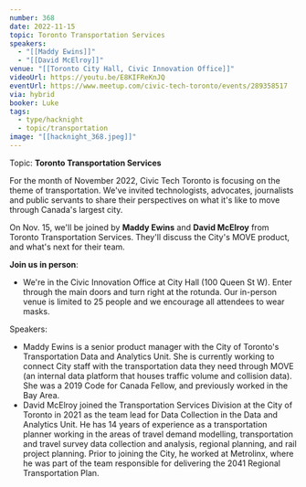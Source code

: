 ```yaml
---
number: 368
date: 2022-11-15
topic: Toronto Transportation Services
speakers:
  - "[[Maddy Ewins]]"
  - "[[David McElroy]]"
venue: "[[Toronto City Hall, Civic Innovation Office]]"
videoUrl: https://youtu.be/E8KIFReKnJQ
eventUrl: https://www.meetup.com/civic-tech-toronto/events/289358517
via: hybrid
booker: Luke
tags:
  - type/hacknight
  - topic/transportation
image: "[[hacknight_368.jpeg]]"
---
```


Topic: **Toronto Transportation Services**

For the month of November 2022, Civic Tech Toronto is focusing on the theme of transportation. We've invited technologists, advocates, journalists and public servants to share their perspectives on what it's like to move through Canada's largest city.

On Nov. 15, we'll be joined by **Maddy Ewins** and **David McElroy** from Toronto Transportation Services. They'll discuss the City's MOVE product, and what's next for their team.

**Join us in person**:

* We're in the Civic Innovation Office at City Hall (100 Queen St W). Enter through the main doors and turn right at the rotunda. Our in-person venue is limited to 25 people and we encourage all attendees to wear masks.

Speakers:

* Maddy Ewins is a senior product manager with the City of Toronto's Transportation Data and Analytics Unit. She is currently working to connect City staff with the transportation data they need through MOVE (an internal data platform that houses traffic volume and collision data). She was a 2019 Code for Canada Fellow, and previously worked in the Bay Area.
* David McElroy joined the Transportation Services Division at the City of Toronto in 2021 as the team lead for Data Collection in the Data and Analytics Unit. He has 14 years of experience as a transportation planner working in the areas of travel demand modelling, transportation and travel survey data collection and analysis, regional planning, and rail project planning. Prior to joining the City, he worked at Metrolinx, where he was part of the team responsible for delivering the 2041 Regional Transportation Plan.
